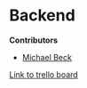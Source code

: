# Backend

**Contributors**

- [Michael Beck](github.com/brit228)

[Link to trello board](https://trello.com/b/VX0UcKdA/labs-12-crime-statistics)
